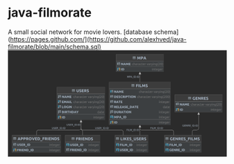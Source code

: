 # java-filmorate
A small social network for movie lovers.
[database schema](https://pages.github.com/](https://github.com/alexhved/java-filmorate/blob/main/schema.sql)
![filmorate-db-schema](https://github.com/alexhved/java-filmorate/blob/main/filmorate-diagram.png)
